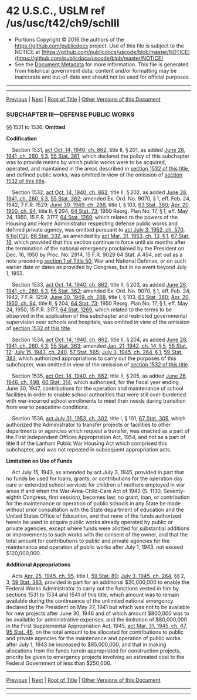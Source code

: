 ---
---

# 42 U.S.C., USLM ref /us/usc/t42/ch9/schIII

* Portions Copyright © 2016 the authors of the https://github.com/publicdocs project.
  Use of this file is subject to the NOTICE at [https://github.com/publicdocs/uscode/blob/master/NOTICE](https://github.com/publicdocs/uscode/blob/master/NOTICE)
* See the [Document Metadata](././../../../../..//README.md) for more information.
  This file is generated from historical government data; content and/or formatting may be inaccurate and out-of-date and should not be used for official purposes.

----------
----------

[Previous](./../../../../..//us/usc/t42/ch9/schII/m__us_usc_t42_s1524.md) | [Next](./../../../../..//us/usc/t42/ch9/schIV/m__us_usc_t42_ch9_schIV.md) | [Root of Title](./../../../../../) | [Other Versions of this Document](https://publicdocs.github.io/go/links?ns=uslm&ref=%2Fus%2Fusc%2Ft42%2Fch9%2FschIII)

### SUBCHAPTER III—DEFENSE PUBLIC WORKS

§§ 1531 to 1536. __Omitted__ 

 __Codification__ 

    Section 1531, [act Oct. 14, 1940, ch. 862][/us/act/1940-10-14/ch862], title II, § 201, as added [June 28, 1941, ch. 260, § 3][/us/act/1941-06-28/ch260/s3], [55 Stat. 361][/us/stat/55/361], which declared the policy of this subchapter was to provide means by which public works were to be acquired, operated, and maintained in the areas described in [section 1532 of this title][/us/usc/t42/s1532], and defined public works, was omitted in view of the omission of [section 1532 of this title][/us/usc/t42/s1532].

    Section 1532, [act Oct. 14, 1940, ch. 862][/us/act/1940-10-14/ch862], title II, § 202, as added [June 28, 1941, ch. 260, § 3][/us/act/1941-06-28/ch260/s3], [55 Stat. 362][/us/stat/55/362]; amended Ex. Ord. No. 9070, § 1, eff. Feb. 24, 1942, 7 F.R. 1529; [June 30, 1949, ch. 288][/us/act/1949-06-30/ch288], title I, § 103, [63 Stat. 380][/us/stat/63/380]; [Apr. 20, 1950, ch. 94][/us/act/1950-04-20/ch94], title II, § 204, [64 Stat. 73][/us/stat/64/73]; 1950 Reorg. Plan No. 17, § 1, eff. May 24, 1950, 15 F.R. 3177, [64 Stat. 1269][/us/stat/64/1269], which related to the powers of the Housing and Home Administrator respecting defense public works and defined private agency, was omitted pursuant to [act July 3, 1952, ch. 570, § 1(a)(12)][/us/act/1952-07-03/ch570/s1/a/12], [66 Stat. 332][/us/stat/66/332], as amended by [act Mar. 31, 1953, ch. 13, § 1][/us/act/1953-03-31/ch13/s1], [67 Stat. 18][/us/stat/67/18], which provided that this section continue in force until six months after the termination of the national emergency proclaimed by the President on Dec. 16, 1950 by Proc. No. 2914, 15 F.R. 9029 64 Stat. A 454, set out as a note preceding [section 1 of Title 50][/us/usc/t50/s1], War and National Defense, or on such earlier date or dates as provided by Congress, but in no event beyond July 1, 1953.

    Section 1533, [act Oct. 14, 1940, ch. 862][/us/act/1940-10-14/ch862], title II, § 203, as added [June 28, 1941, ch. 260, § 3][/us/act/1941-06-28/ch260/s3], [55 Stat. 362][/us/stat/55/362]; amended Ex. Ord. No. 9070, § 1, eff. Feb. 24, 1942, 7 F.R. 1259; [June 30, 1949, ch. 288][/us/act/1949-06-30/ch288], title I, § 103, [63 Stat. 380][/us/stat/63/380]; [Apr. 20, 1950, ch. 94][/us/act/1950-04-20/ch94], title II, § 204, [64 Stat. 73][/us/stat/64/73]; 1950 Reorg. Plan No. 17, § 1, eff. May 24, 1950, 15 F.R. 3177, [64 Stat. 1269][/us/stat/64/1269], which related to the terms to be observed in the application of this subchapter and restricted governmental supervision over schools and hospitals, was omitted in view of the omission of [section 1532 of this title][/us/usc/t42/s1532].

    Section 1534, [act Oct. 14, 1940, ch. 862][/us/act/1940-10-14/ch862], title II, § 204, as added [June 28, 1941, ch. 260, § 3][/us/act/1941-06-28/ch260/s3], [55 Stat. 363][/us/stat/55/363]; amended [Jan. 21, 1942, ch. 14, § 5][/us/act/1942-01-21/ch14/s5], [56 Stat. 12][/us/stat/56/12]; [July 15, 1943, ch. 240][/us/act/1943-07-15/ch240], [57 Stat. 565][/us/stat/57/565]; [July 3, 1945, ch. 264, § 1][/us/act/1945-07-03/ch264/s1], [59 Stat. 383][/us/stat/59/383], which authorized appropriations to carry out the purposes of this subchapter, was omitted in view of the omission of [section 1532 of this title][/us/usc/t42/s1532].

    Section 1535, [act Oct. 14, 1940, ch. 862][/us/act/1940-10-14/ch862], title II, § 205, as added [June 26, 1946, ch. 498][/us/act/1946-06-26/ch498], [60 Stat. 314][/us/stat/60/314], which authorized, for the fiscal year ending June 30, 1947, contributions for the operation and maintenance of school facilities in order to enable school authorities that were still over-burdened with war-incurred school enrollments to meet their needs during transition from war to peacetime conditions.

    Section 1536, [act July 31, 1953, ch. 302][/us/act/1953-07-31/ch302], title I, § 101, [67 Stat. 305][/us/stat/67/305], which authorized the Administrator to transfer projects or facilities to other departments or agencies which request a transfer, was enacted as a part of the First Independent Offices Appropriation Act, 1954, and not as a part of title II of the Lanham Public War Housing Act which comprised this subchapter, and was not repeated in subsequent appropriation acts.

 __Limitation on Use of Funds__ 

    Act July 15, 1943, as amended by act July 3, 1945, provided in part that no funds be used for loans, grants, or contributions for the operation day care or extended school services for children of mothers employed in war areas if and when the War-Area-Child-Care Act of 1943 (S. 1130, Seventy-eighth Congress, first session), becomes law, no grant, loan, or contribution for the maintenance or operation of public schools in any State be made without prior consultation with the State department of education and the United States Office of Education, and that none of the funds authorized herein be used to acquire public works already operated by public or private agencies, except where funds were allotted for substantial additions or improvements to such works with the consent of the owner, and that the total amount for contributions to public and private agencies for the maintenance and operation of public works after July 1, 1943, not exceed $120,000,000.

 __Additional Appropriations__ 

    Acts [Apr. 25, 1945, ch. 95][/us/act/1945-04-25/ch95], title I, [59 Stat. 80][/us/stat/59/80]; [July 3, 1945, ch. 264][/us/act/1945-07-03/ch264], §§ 2, 3, [59 Stat. 383][/us/stat/59/383], provided in part for an additional $20,000,000 to enable the Federal Works Administrator to carry out the functions vested in him by sections 1531 to 1534 and 1541 of this title, which amount was to remain available during the continuance of the unlimited national emergency declared by the President on May 27, 1941 but which was not to be available for new projects after June 30, 1946 and of which amount $800,000 was to be available for administrative expenses, and the limitation of $80,000,000 in the First Supplemental Appropriation Act, 1945, [act Mar. 31, 1945, ch. 47][/us/act/1945-03-31/ch47], [95 Stat. 46][/us/stat/95/46], on the total amount to be allocated for contributions to public and private agencies for the maintenance and operation of public works after July 1, 1943 be increased to $85,000,000, and that in making allocations from the funds herein appropriated for construction projects, priority be given to emergency projects involving an estimated cost to the Federal Government of less than $250,000.

----------

[Previous](./../../../../..//us/usc/t42/ch9/schII/m__us_usc_t42_s1524.md) | [Next](./../../../../..//us/usc/t42/ch9/schIV/m__us_usc_t42_ch9_schIV.md) | [Root of Title](./../../../../../) | [Other Versions of this Document](https://publicdocs.github.io/go/links?ns=uslm&ref=%2Fus%2Fusc%2Ft42%2Fch9%2FschIII)

----------
----------

[/us/act/1940-10-14/ch862]: https://publicdocs.github.io/go/links?ns=uslm&ref=%2Fus%2Fact%2F1940-10-14%2Fch862
[/us/act/1941-06-28/ch260/s3]: https://publicdocs.github.io/go/links?ns=uslm&ref=%2Fus%2Fact%2F1941-06-28%2Fch260%2Fs3
[/us/stat/55/361]: https://publicdocs.github.io/go/links?ns=uslm&ref=%2Fus%2Fstat%2F55%2F361
[/us/usc/t42/s1532]: https://publicdocs.github.io/go/links?ns=uslm&ref=%2Fus%2Fusc%2Ft42%2Fs1532
[/us/usc/t42/s1532]: https://publicdocs.github.io/go/links?ns=uslm&ref=%2Fus%2Fusc%2Ft42%2Fs1532
[/us/act/1940-10-14/ch862]: https://publicdocs.github.io/go/links?ns=uslm&ref=%2Fus%2Fact%2F1940-10-14%2Fch862
[/us/act/1941-06-28/ch260/s3]: https://publicdocs.github.io/go/links?ns=uslm&ref=%2Fus%2Fact%2F1941-06-28%2Fch260%2Fs3
[/us/stat/55/362]: https://publicdocs.github.io/go/links?ns=uslm&ref=%2Fus%2Fstat%2F55%2F362
[/us/act/1949-06-30/ch288]: https://publicdocs.github.io/go/links?ns=uslm&ref=%2Fus%2Fact%2F1949-06-30%2Fch288
[/us/stat/63/380]: https://publicdocs.github.io/go/links?ns=uslm&ref=%2Fus%2Fstat%2F63%2F380
[/us/act/1950-04-20/ch94]: https://publicdocs.github.io/go/links?ns=uslm&ref=%2Fus%2Fact%2F1950-04-20%2Fch94
[/us/stat/64/73]: https://publicdocs.github.io/go/links?ns=uslm&ref=%2Fus%2Fstat%2F64%2F73
[/us/stat/64/1269]: https://publicdocs.github.io/go/links?ns=uslm&ref=%2Fus%2Fstat%2F64%2F1269
[/us/act/1952-07-03/ch570/s1/a/12]: https://publicdocs.github.io/go/links?ns=uslm&ref=%2Fus%2Fact%2F1952-07-03%2Fch570%2Fs1%2Fa%2F12
[/us/stat/66/332]: https://publicdocs.github.io/go/links?ns=uslm&ref=%2Fus%2Fstat%2F66%2F332
[/us/act/1953-03-31/ch13/s1]: https://publicdocs.github.io/go/links?ns=uslm&ref=%2Fus%2Fact%2F1953-03-31%2Fch13%2Fs1
[/us/stat/67/18]: https://publicdocs.github.io/go/links?ns=uslm&ref=%2Fus%2Fstat%2F67%2F18
[/us/usc/t50/s1]: https://publicdocs.github.io/go/links?ns=uslm&ref=%2Fus%2Fusc%2Ft50%2Fs1
[/us/act/1940-10-14/ch862]: https://publicdocs.github.io/go/links?ns=uslm&ref=%2Fus%2Fact%2F1940-10-14%2Fch862
[/us/act/1941-06-28/ch260/s3]: https://publicdocs.github.io/go/links?ns=uslm&ref=%2Fus%2Fact%2F1941-06-28%2Fch260%2Fs3
[/us/stat/55/362]: https://publicdocs.github.io/go/links?ns=uslm&ref=%2Fus%2Fstat%2F55%2F362
[/us/act/1949-06-30/ch288]: https://publicdocs.github.io/go/links?ns=uslm&ref=%2Fus%2Fact%2F1949-06-30%2Fch288
[/us/stat/63/380]: https://publicdocs.github.io/go/links?ns=uslm&ref=%2Fus%2Fstat%2F63%2F380
[/us/act/1950-04-20/ch94]: https://publicdocs.github.io/go/links?ns=uslm&ref=%2Fus%2Fact%2F1950-04-20%2Fch94
[/us/stat/64/73]: https://publicdocs.github.io/go/links?ns=uslm&ref=%2Fus%2Fstat%2F64%2F73
[/us/stat/64/1269]: https://publicdocs.github.io/go/links?ns=uslm&ref=%2Fus%2Fstat%2F64%2F1269
[/us/usc/t42/s1532]: https://publicdocs.github.io/go/links?ns=uslm&ref=%2Fus%2Fusc%2Ft42%2Fs1532
[/us/act/1940-10-14/ch862]: https://publicdocs.github.io/go/links?ns=uslm&ref=%2Fus%2Fact%2F1940-10-14%2Fch862
[/us/act/1941-06-28/ch260/s3]: https://publicdocs.github.io/go/links?ns=uslm&ref=%2Fus%2Fact%2F1941-06-28%2Fch260%2Fs3
[/us/stat/55/363]: https://publicdocs.github.io/go/links?ns=uslm&ref=%2Fus%2Fstat%2F55%2F363
[/us/act/1942-01-21/ch14/s5]: https://publicdocs.github.io/go/links?ns=uslm&ref=%2Fus%2Fact%2F1942-01-21%2Fch14%2Fs5
[/us/stat/56/12]: https://publicdocs.github.io/go/links?ns=uslm&ref=%2Fus%2Fstat%2F56%2F12
[/us/act/1943-07-15/ch240]: https://publicdocs.github.io/go/links?ns=uslm&ref=%2Fus%2Fact%2F1943-07-15%2Fch240
[/us/stat/57/565]: https://publicdocs.github.io/go/links?ns=uslm&ref=%2Fus%2Fstat%2F57%2F565
[/us/act/1945-07-03/ch264/s1]: https://publicdocs.github.io/go/links?ns=uslm&ref=%2Fus%2Fact%2F1945-07-03%2Fch264%2Fs1
[/us/stat/59/383]: https://publicdocs.github.io/go/links?ns=uslm&ref=%2Fus%2Fstat%2F59%2F383
[/us/usc/t42/s1532]: https://publicdocs.github.io/go/links?ns=uslm&ref=%2Fus%2Fusc%2Ft42%2Fs1532
[/us/act/1940-10-14/ch862]: https://publicdocs.github.io/go/links?ns=uslm&ref=%2Fus%2Fact%2F1940-10-14%2Fch862
[/us/act/1946-06-26/ch498]: https://publicdocs.github.io/go/links?ns=uslm&ref=%2Fus%2Fact%2F1946-06-26%2Fch498
[/us/stat/60/314]: https://publicdocs.github.io/go/links?ns=uslm&ref=%2Fus%2Fstat%2F60%2F314
[/us/act/1953-07-31/ch302]: https://publicdocs.github.io/go/links?ns=uslm&ref=%2Fus%2Fact%2F1953-07-31%2Fch302
[/us/stat/67/305]: https://publicdocs.github.io/go/links?ns=uslm&ref=%2Fus%2Fstat%2F67%2F305
[/us/act/1945-04-25/ch95]: https://publicdocs.github.io/go/links?ns=uslm&ref=%2Fus%2Fact%2F1945-04-25%2Fch95
[/us/stat/59/80]: https://publicdocs.github.io/go/links?ns=uslm&ref=%2Fus%2Fstat%2F59%2F80
[/us/act/1945-07-03/ch264]: https://publicdocs.github.io/go/links?ns=uslm&ref=%2Fus%2Fact%2F1945-07-03%2Fch264
[/us/stat/59/383]: https://publicdocs.github.io/go/links?ns=uslm&ref=%2Fus%2Fstat%2F59%2F383
[/us/act/1945-03-31/ch47]: https://publicdocs.github.io/go/links?ns=uslm&ref=%2Fus%2Fact%2F1945-03-31%2Fch47
[/us/stat/95/46]: https://publicdocs.github.io/go/links?ns=uslm&ref=%2Fus%2Fstat%2F95%2F46



